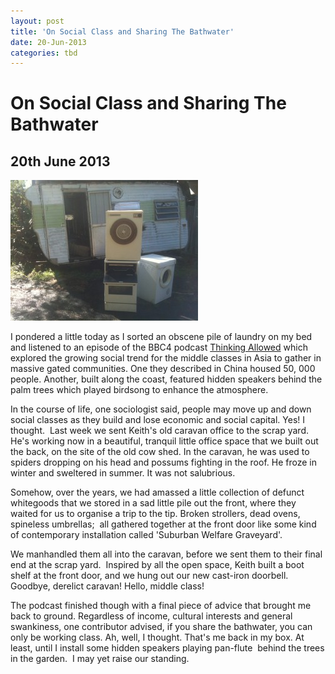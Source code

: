 ```yaml
---
layout: post
title: 'On Social Class and Sharing The Bathwater'
date: 20-Jun-2013
categories: tbd
---
```


# On Social Class and Sharing The Bathwater

## 20th June 2013

<img class="photo-horiz" src="/images/2013/05/IMG_9415-300x225.jpg" />

I pondered a little today as I sorted an obscene pile of laundry on my bed and listened to an episode of the BBC4 podcast <a href="http://www.bbc.co.uk/programmes/b01s8mp5">Thinking Allowed</a> which explored the growing social trend for the middle classes in Asia to gather in massive gated communities. One they described in China housed 50,   000 people. Another,   built along the coast,   featured hidden speakers behind the palm trees which played birdsong to enhance the atmosphere.

In the course of life, one sociologist said, people may move up and down social classes as they build and lose economic and social capital. Yes! I thought.  Last week we sent Keith's old caravan office to the scrap yard. He's working now in a beautiful, tranquil little office space that we built out the back, on the site of the old cow shed. In the caravan, he was used to spiders dropping on his head and possums fighting in the roof. He froze in winter and sweltered in summer. It was not salubrious.

Somehow, over the years, we had amassed a little collection of defunct whitegoods that we stored in a sad little pile out the front, where they waited for us to organise a trip to the tip. Broken strollers, dead ovens, spineless umbrellas;  all gathered together at the front door like some kind of contemporary installation called 'Suburban Welfare Graveyard'.

We manhandled them all into the caravan, before we sent them to their final end at the scrap yard.  Inspired by all the open space, Keith built a boot shelf at the front door, and we hung out our new cast-iron doorbell. Goodbye, derelict caravan! Hello, middle class!

The podcast finished though with a final piece of advice that brought me back to ground. Regardless of income, cultural interests and general swankiness, one contributor advised, if you share the bathwater, you can only be working class. Ah, well, I thought. That's me back in my box. At least, until I install some hidden speakers playing pan-flute  behind the trees in the garden.  I may yet raise our standing.
